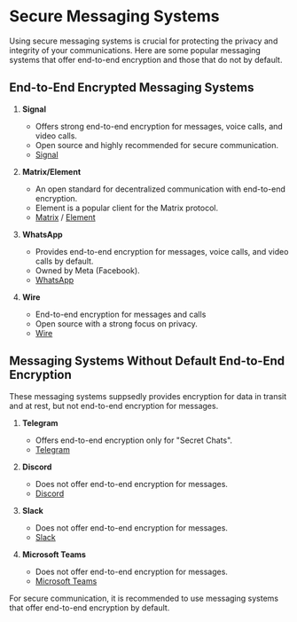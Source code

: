 # Secure Messaging Systems

Using secure messaging systems is crucial for protecting the privacy and integrity of your communications. Here are some popular messaging systems that offer end-to-end encryption and those that do not by default.

## End-to-End Encrypted Messaging Systems

1. **Signal**
   - Offers strong end-to-end encryption for messages, voice calls, and video calls.
   - Open source and highly recommended for secure communication.
   - [Signal](https://signal.org/)
  
2. **Matrix/Element**
   - An open standard for decentralized communication with end-to-end encryption.
   - Element is a popular client for the Matrix protocol.
   - [Matrix](https://matrix.org/) / [Element](https://element.io/)

3. **WhatsApp**
   - Provides end-to-end encryption for messages, voice calls, and video calls by default.
   - Owned by Meta (Facebook).
   - [WhatsApp](https://www.whatsapp.com/)

4. **Wire**
   - End-to-end encryption for messages and calls
   - Open source with a strong focus on privacy.
   - [Wire](https://wire.com/)



## Messaging Systems Without Default End-to-End Encryption

These messaging systems suppsedly provides encryption for data in transit and at rest, but not end-to-end encryption for messages.

1. **Telegram**
   - Offers end-to-end encryption only for "Secret Chats".
   - [Telegram](https://telegram.org/)

2. **Discord**
   - Does not offer end-to-end encryption for messages.
   - [Discord](https://discord.com/)

3. **Slack**
   - Does not offer end-to-end encryption for messages.
   - [Slack](https://slack.com/)

4. **Microsoft Teams**
   - Does not offer end-to-end encryption for messages.
   - [Microsoft Teams](https://www.microsoft.com/en/microsoft-teams/group-chat-software)

For secure communication, it is recommended to use messaging systems that offer end-to-end encryption by default.

